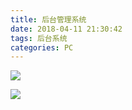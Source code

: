 ```yaml
---
title: 后台管理系统
date: 2018-04-11 21:30:42
tags: 后台系统
categories: PC
---
```

![](http://7xrlyl.com1.z0.glb.clouddn.com/20170804ERP_%E9%94%80%E5%94%AE%E8%AE%A2%E5%8D%95%E7%AE%A1%E7%90%86A01.jpg-athene)

![](http://7xrlyl.com1.z0.glb.clouddn.com/20170804ERP_%E9%94%80%E5%94%AE%E8%AE%A2%E5%8D%95%E7%AE%A1%E7%90%86_%E6%96%B0%E5%A2%9E%E8%AE%A2%E5%8D%95A01.jpg-athene)


